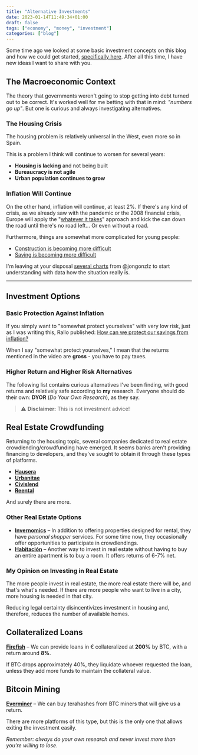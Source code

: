 ```yaml
---
title: "Alternative Investments"
date: 2023-01-14T11:49:34+01:00
draft: false
tags: ["economy", "money", "investment"]
categories: ["blog"]
---
```


Some time ago we looked at some basic investment concepts on this blog and how we could get started, [specifically here](https://jesusnoseq.com/posts/investment/). After all this time, I have new ideas I want to share with you.

## The Macroeconomic Context

The theory that governments weren't going to stop getting into debt turned out to be correct. It's worked well for me betting with that in mind: *"numbers go up"*. But one is curious and always investigating alternatives.

### The Housing Crisis

The housing problem is relatively universal in the West, even more so in Spain.

This is a problem I think will continue to worsen for several years:

- **Housing is lacking** and not being built
- **Bureaucracy is not agile**
- **Urban population continues to grow**

### Inflation Will Continue

On the other hand, inflation will continue, at least 2%. If there's any kind of crisis, as we already saw with the pandemic or the 2008 financial crisis, Europe will apply the "[whatever it takes](https://youtu.be/W97hM8eCE5g?si=4UBVa89SPLrviVpG)" approach and kick the can down the road until there's no road left... Or even without a road.

Furthermore, things are somewhat more complicated for young people:

- [Construction is becoming more difficult](https://x.com/mateoamayaq/status/1979238505453646078)
- [Saving is becoming more difficult](https://x.com/JorgeGalindo/status/1977689011658354994)

I'm leaving at your disposal [several charts](https://www.notion.so/217f0c22a6908003a754f3050dff68c8) from @jongonzlz to start understanding with data how the situation really is.

---

## Investment Options

### Basic Protection Against Inflation

If you simply want to "somewhat protect yourselves" with very low risk, just as I was writing this, Rallo published: [How can we protect our savings from inflation?](https://youtu.be/1_fUnR1htZU?si=eQ9Pqf6qvjYF_IEC)

When I say "somewhat protect yourselves," I mean that the returns mentioned in the video are **gross** - you have to pay taxes.

### Higher Return and Higher Risk Alternatives

The following list contains curious alternatives I've been finding, with good returns and relatively safe according to **my** research. Everyone should do their own: **DYOR** (*Do Your Own Research*), as they say.

> ⚠️ **Disclaimer:** This is not investment advice!


## Real Estate Crowdfunding

Returning to the housing topic, several companies dedicated to real estate crowdlending/crowdfunding have emerged. It seems banks aren't providing financing to developers, and they've sought to obtain it through these types of platforms.

- **[Hausera](https://hausera.io/)**
- **[Urbanitae](https://urbanitae.com/es/)**
- **[Civislend](https://www.civislend.com/)**
- **[Reental](https://www.reental.co)**

And surely there are more.

### Other Real Estate Options

- **[Invernomics](https://invernomics.com/)** – In addition to offering properties designed for rental, they have *personal shopper* services. For some time now, they occasionally offer opportunities to participate in crowdlendings.
- **[Habitación](https://habitacion.com/)** – Another way to invest in real estate without having to buy an entire apartment is to buy a room. It offers returns of 6-7% net.

### My Opinion on Investing in Real Estate

The more people invest in real estate, the more real estate there will be, and that's what's needed. If there are more people who want to live in a city, more housing is needed in that city.

Reducing legal certainty disincentivizes investment in housing and, therefore, reduces the number of available homes.


## Collateralized Loans

**[Firefish](https://firefish.io?ref=satoshi2138)** – We can provide loans in € collateralized at **200%** by BTC, with a return around **8%**.

If BTC drops approximately 40%, they liquidate whoever requested the loan, unless they add more funds to maintain the collateral value.

## Bitcoin Mining

**[Everminer](https://everminer.io/)** – We can buy terahashes from BTC miners that will give us a return.

There are more platforms of this type, but this is the only one that allows exiting the investment easily.

*Remember: always do your own research and never invest more than you're willing to lose.*